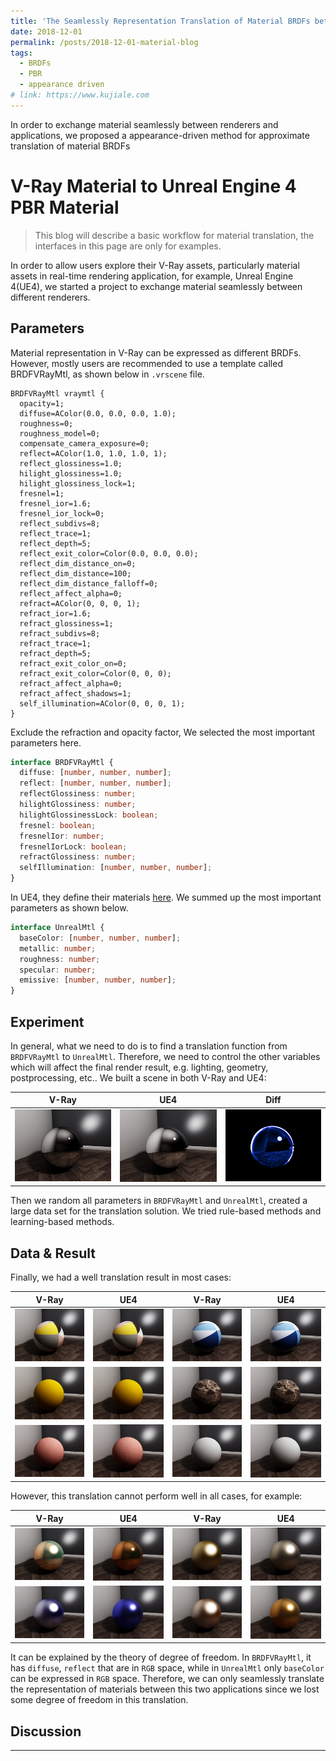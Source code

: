 ```yaml
---
title: 'The Seamlessly Representation Translation of Material BRDFs between Different Renderers and Applications'
date: 2018-12-01
permalink: /posts/2018-12-01-material-blog
tags:
  - BRDFs
  - PBR
  - appearance driven
# link: https://www.kujiale.com
---
```


In order to exchange material seamlessly between renderers and applications, we proposed a appearance-driven method for approximate translation of material BRDFs

V-Ray Material to Unreal Engine 4 PBR Material
======

> This blog will describe a basic workflow for material translation, the interfaces in this page are only for examples.

In order to allow users explore their V-Ray assets, particularly material assets in real-time rendering application, for example, Unreal Engine 4(UE4), we started a project to exchange material seamlessly between different renderers.

## Parameters

Material representation in V-Ray can be expressed as different BRDFs. However, mostly users are recommended to use a template called BRDFVRayMtl, as shown below in `.vrscene` file.

```
BRDFVRayMtl vraymtl {
  opacity=1;
  diffuse=AColor(0.0, 0.0, 0.0, 1.0);
  roughness=0;
  roughness_model=0;
  compensate_camera_exposure=0;
  reflect=AColor(1.0, 1.0, 1.0, 1);
  reflect_glossiness=1.0;
  hilight_glossiness=1.0;
  hilight_glossiness_lock=1;
  fresnel=1;
  fresnel_ior=1.6;
  fresnel_ior_lock=0;
  reflect_subdivs=8;
  reflect_trace=1;
  reflect_depth=5;
  reflect_exit_color=Color(0.0, 0.0, 0.0);
  reflect_dim_distance_on=0;
  reflect_dim_distance=100;
  reflect_dim_distance_falloff=0;
  reflect_affect_alpha=0;
  refract=AColor(0, 0, 0, 1);
  refract_ior=1.6;
  refract_glossiness=1;
  refract_subdivs=8;
  refract_trace=1;
  refract_depth=5;
  refract_exit_color_on=0;
  refract_exit_color=Color(0, 0, 0);
  refract_affect_alpha=0;
  refract_affect_shadows=1;
  self_illumination=AColor(0, 0, 0, 1);
}
```

Exclude the refraction and opacity factor, We selected the most important parameters here.

```typescript
interface BRDFVRayMtl {
  diffuse: [number, number, number];
  reflect: [number, number, number];
  reflectGlossiness: number;
  hilightGlossiness: number;
  hilightGlossinessLock: boolean;
  fresnel: boolean;
  fresnelIor: number;
  fresnelIorLock: boolean;
  refractGlossiness: number;
  selfIllumination: [number, number, number];  
}
```

In UE4, they define their materials [here](https://docs.unrealengine.com/4.27/en-US/RenderingAndGraphics/Materials/]). We summed up the most important parameters as shown below.

```typescript
interface UnrealMtl {
  baseColor: [number, number, number];
  metallic: number;
  roughness: number;
  specular: number;
  emissive: [number, number, number];
}
```

## Experiment

In general, what we need to do is to find a translation function from `BRDFVRayMtl` to `UnrealMtl`. Therefore, we need to control the other variables which will affect the final render result, e.g. lighting, geometry, postprocessing, etc.. We built a scene in both V-Ray and UE4:

| V-Ray | UE4 | Diff |
| --- | --- | --- |
| ![vr](/files/images/posts/5b0b9871ed99462084366912_mtl.png) | ![ue](/files/images/posts/5b0b9871ed99462084366912_pbr.png) | ![diff](/files/images/posts/5b0b9871ed99462084366912_diff.png) |

Then we random all parameters in `BRDFVRayMtl` and `UnrealMtl`, created a large data set for the translation solution. We tried rule-based methods and learning-based methods.

## Data & Result

Finally, we had a well translation result in most cases:

| V-Ray | UE4 | V-Ray | UE4 |
| --- | --- | --- | --- |
| ![vr](/files/images/posts/5a1e5411bc974b5bd3a13004.png) | ![ue](/files/images/posts/5a1e5411bc974b5bd3a13004_pbr_r.png) | ![vr](/files/images/posts/5a1e5411bc974b5bd3a13005.png) | ![ue](/files/images/posts/5a1e5411bc974b5bd3a13005_pbr_r.png) |
| ![vr](/files/images/posts/5a1e5412bc974b5bd3a13006.png) | ![ue](/files/images/posts/5a1e5412bc974b5bd3a13006_pbr_r.png) | ![vr](/files/images/posts/5a728caf4242a67d6cbf5aa0.png) | ![ue](/files/images/posts/5a728caf4242a67d6cbf5aa0_pbr_r.png) |
| ![vr](/files/images/posts/5a925eebb5327622b07f6a89.png) | ![ue](/files/images/posts/5a925eebb5327622b07f6a89_pbr_r.png) | ![vr](/files/images/posts/5a9747e652b61463f5392411.png) | ![ue](/files/images/posts/5a9747e652b61463f5392411_pbr_r.png) |

However, this translation cannot perform well in all cases, for example:

| V-Ray | UE4 | V-Ray | UE4 |
| --- | --- | --- | --- |
| ![vr](/files/images/posts/5a8e99814242a67d6cbfa740_mtl.png) | ![ue](/files/images/posts/5a8e99814242a67d6cbfa740_pbr.png) | ![vr](/files/images/posts/5b0ba8eea25e6b110ffd68fb_mtl.png) | ![ue](/files/images/posts/5b0ba8eea25e6b110ffd68fb_pbr.png) |
| ![vr](/files/images/posts/5b026c85a25e6b3bba7dab5f_mtl.png) | ![ue](/files/images/posts/5b026c85a25e6b3bba7dab5f_pbr.png) | ![vr](/files/images/posts/5b0be75eb5327641b689a856_mtl.png) | ![ue](/files/images/posts/5b0be75eb5327641b689a856_pbr.png) |

It can be explained by the theory of degree of freedom. In `BRDFVRayMtl`, it has `diffuse`, `reflect` that are in `RGB` space, while in `UnrealMtl` only `baseColor` can be expressed in `RGB` space. Therefore, we can only seamlessly translate the representation of materials between this two applications since we lost some degree of freedom in this translation.

## Discussion



------